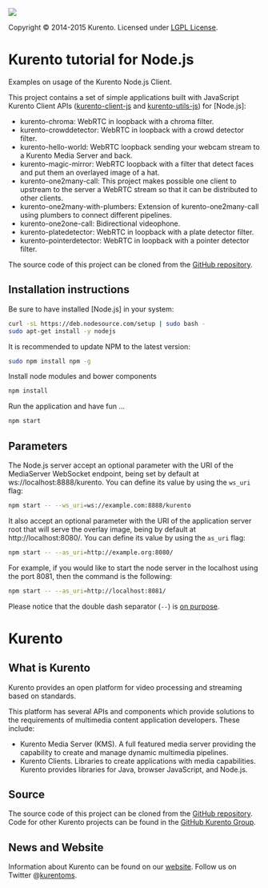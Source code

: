 [![][KurentoImage]][website]

Copyright © 2014-2015 Kurento. Licensed under [LGPL License].

Kurento tutorial for Node.js
============================
Examples on usage of the Kurento Node.js Client.

This project contains a set of simple applications built with JavaScript Kurento
Client APIs ([kurento-client-js] and [kurento-utils-js]) for [Node.js]:

  * kurento-chroma: WebRTC in loopback with a chroma filter.
  * kurento-crowddetector: WebRTC in loopback with a crowd detector filter.
  * kurento-hello-world: WebRTC loopback sending your webcam stream to a
    Kurento Media Server and back.
  * kurento-magic-mirror: WebRTC loopback with a filter that detect faces
    and put them an overlayed image of a hat.
  * kurento-one2many-call: This project makes possible one client to
    upstream to the server a WebRTC stream so that it can be distributed to
    other clients.
  * kurento-one2many-with-plumbers: Extension of kurento-one2many-call using
    plumbers to connect different pipelines.
  * kurento-one2one-call: Bidirectional videophone.
  * kurento-platedetector: WebRTC in loopback with a plate detector filter.
  * kurento-pointerdetector: WebRTC in loopback with a pointer detector
    filter.

The source code of this project can be cloned from the [GitHub repository].

Installation instructions
-------------------------

Be sure to have installed [Node.js] in your system:

```bash
curl -sL https://deb.nodesource.com/setup | sudo bash -
sudo apt-get install -y nodejs
```

It is recommended to update NPM to the latest version:

```bash
sudo npm install npm -g
```


Install node modules and bower components

```bash
npm install
```

Run the application and have fun ...

```bash
npm start
```

Parameters
----------

The Node.js server accept an optional parameter with the URI of the MediaServer
WebSocket endpoint, being set by default at ws://localhost:8888/kurento. You can
define its value by using the ```ws_uri``` flag:

```bash
npm start -- --ws_uri=ws://example.com:8888/kurento
```

It also accept an optional parameter with the URI of the application server root
that will serve the overlay image, being by default at http://localhost:8080/.
You can define its value by using the ```as_uri``` flag:

```bash
npm start -- --as_uri=http://example.org:8080/
```

For example, if you would like to start the node server in the localhost using
the port 8081, then the command is the following:

```bash
npm start -- --as_uri=http://localhost:8081/
```

Please notice that the double dash separator (```--```) is [on
purpose](https://www.npmjs.org/doc/cli/npm-run-script.html#description).


Kurento
=======

What is Kurento
---------------
Kurento provides an open platform for video processing and streaming based on
standards.

This platform has several APIs and components which provide solutions to the
requirements of multimedia content application developers. These include:

  * Kurento Media Server (KMS). A full featured media server providing the
    capability to create and manage dynamic multimedia pipelines.
  * Kurento Clients. Libraries to create applications with media capabilities.
    Kurento provides libraries for Java, browser JavaScript, and Node.js.

Source
------
The source code of this project can be cloned from the [GitHub repository].
Code for other Kurento projects can be found in the [GitHub Kurento Group].

News and Website
----------------
Information about Kurento can be found on our [website].
Follow us on Twitter @[kurentoms].


[GitHub Kurento Group]: https://github.com/kurento
[GitHub repository]: https://github.com/Kurento/kurento-tutorial-node
[KurentoImage]: https://secure.gravatar.com/avatar/21a2a12c56b2a91c8918d5779f1778bf?s=120
[LGPL License]: http://www.gnu.org/licenses/lgpl-2.1.html
[kurentoms]: http://twitter.com/kurentoms
[kurento-client-js]: https://github.com/Kurento/kurento-client-js
[kurento-utils-js]: https://github.com/Kurento/kurento-utils-js
[website]: http://kurento.org
